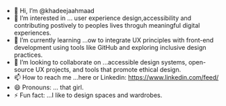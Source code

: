 - 👋 Hi, I’m @khadeejaahmaad
- 👀 I’m interested in ... user experience design,accessibility and contributing postively to peoples lives throguh meaningful digital experiences.
- 🌱 I’m currently learning ...ow to integrate UX principles with front-end development using tools like GitHub and exploring inclusive design practices.
- 💞️ I’m looking to collaborate on ...accessible design systems, open-source UX projects, and tools that promote ethical design.
- 📫 How to reach me ...here or Linkedin: https://www.linkedin.com/feed/
- 😄 Pronouns: ... that girl.
- ⚡ Fun fact: ...I like to design spaces and wardrobes.

<!---
khadeejaahmaad/khadeejaahmaad is a ✨ special ✨ repository because its `README.md` (this file) appears on your GitHub profile.
You can click the Preview link to take a look at your changes.
--->
